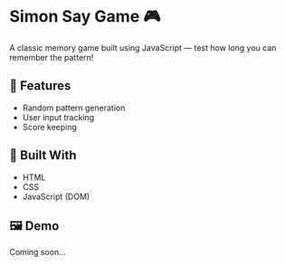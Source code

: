 # Simon Say Game 🎮

A classic memory game built using JavaScript — test how long you can remember the pattern!

## 🎯 Features
- Random pattern generation
- User input tracking
- Score keeping

## 🧰 Built With
- HTML
- CSS
- JavaScript (DOM)

## 🖼 Demo
Coming soon...
